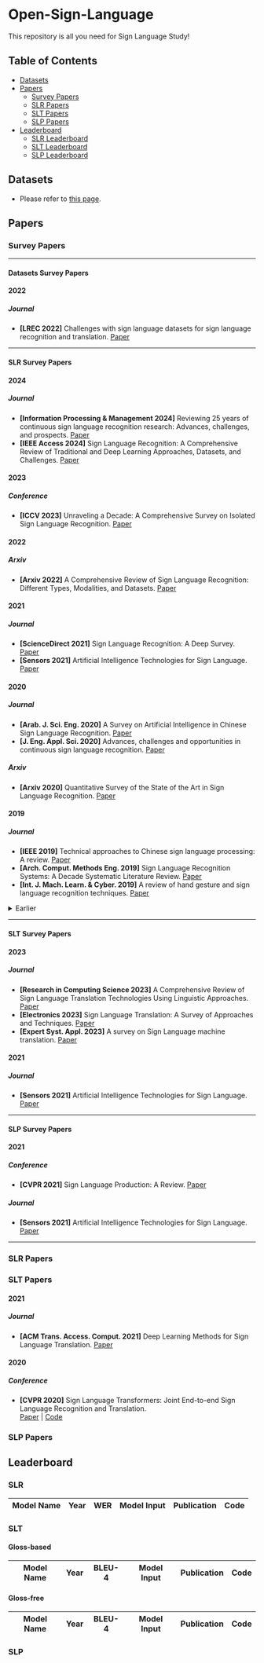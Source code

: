 # Open-Sign-Language
This repository is all you need for Sign Language Study!

## Table of Contents
- [Datasets](#datasets)  
- [Papers](#papers)
  - [Survey Papers](#survey-papers)
  - [SLR Papers](#slr-papers)
  - [SLT Papers](#slt-papers)
  - [SLP Papers](#slp-papers)
- [Leaderboard](#leaderboard)
  - [SLR Leaderboard](#slr)
  - [SLT Leaderboard](#slt)
  - [SLP Leaderboard](#slp)

## Datasets
- Please refer to [this page](helper/datasets.md).

## Papers
### Survey Papers
**********************************************************************************************************************
#### Datasets Survey Papers
#### 2022
##### Journal
- **[LREC 2022]** Challenges with sign language datasets for sign language recognition and translation. [Paper](https://repositori.upf.edu/items/7e5fd976-eb4f-4cc5-878b-a1d9eef5a370)

**********************************************************************************************************************
#### SLR Survey Papers
#### 2024
##### Journal
- **[Information Processing & Management 2024]** Reviewing 25 years of continuous sign language recognition research: Advances, challenges, and prospects. [Paper](https://www.sciencedirect.com/science/article/abs/pii/S0306457324001341)
- **[IEEE Access 2024]** Sign Language Recognition: A Comprehensive Review of Traditional and Deep Learning Approaches, Datasets, and Challenges. [Paper](https://ieeexplore.ieee.org/abstract/document/10526274) 

#### 2023
##### Conference
- **[ICCV 2023]** Unraveling a Decade: A Comprehensive Survey on Isolated Sign Language Recognition. [Paper](https://openaccess.thecvf.com/content/ICCV2023W/AMFG/html/Sarhan_Unraveling_a_Decade_A_Comprehensive_Survey_on_Isolated_Sign_Language_ICCVW_2023_paper.html)

#### 2022
##### Arxiv
- **[Arxiv 2022]** A Comprehensive Review of Sign Language Recognition: Different Types, Modalities, and Datasets. [Paper](https://arxiv.org/abs/2204.03328)

#### 2021
##### Journal
- **[ScienceDirect 2021]** Sign Language Recognition: A Deep Survey. [Paper](https://www.sciencedirect.com/science/article/pii/S095741742030614X?casa_token=P9dIGfGoMh0AAAAA:RPA7HImaRjZfsOJrJZ8INi-a9V0fJXp4hvKRRHLZMm_LySJee-lQ86zL9VcVdp2cQbkyK6zfsqM)
- **[Sensors 2021]** Artificial Intelligence Technologies for Sign Language. [Paper](https://www.mdpi.com/1424-8220/21/17/5843)
  
#### 2020
##### Journal
- **[Arab. J. Sci. Eng. 2020]** A Survey on Artificial Intelligence in Chinese Sign Language
Recognition. [Paper](https://link.springer.com/article/10.1007/s13369-020-04758-2)
- **[J. Eng. Appl. Sci. 2020]** Advances, challenges and opportunities in continuous sign language recognition. [Paper](https://fci.stafpu.bu.edu.eg/Computer%20Science/1273/publications/nada%20bahaa%20ibrahim%20ahmed_1205-1227.pdf)
##### Arxiv
- **[Arxiv 2020]** Quantitative Survey of the State of the Art in Sign Language Recognition. [Paper](https://arxiv.org/abs/2008.09918)

#### 2019
##### Journal
- **[IEEE 2019]** Technical approaches to Chinese sign language processing: A review. [Paper](https://ieeexplore.ieee.org/abstract/document/8764391)
- **[Arch. Comput. Methods Eng. 2019]** Sign Language Recognition Systems: A Decade Systematic Literature
Review. [Paper](https://www.researchgate.net/profile/Parteek-Bhatia-2/publication/353571514_Sign_Language_Recognition_Systems_A_Decade_Systematic_Literature_Review/links/61039ff40c2bfa282a0d8a80/Sign-Language-Recognition-Systems-A-Decade-Systematic-Literature-Review.pdf)
- **[Int. J. Mach. Learn. & Cyber. 2019]** A review of hand gesture and sign language recognition techniques. [Paper](https://link.springer.com/article/10.1007/s13042-017-0705-5)

<details>
  <summary>Earlier</summary>

  #### Journal
  - **[IEEE 2017]** Automatic sign language recognition: A survey. [Paper](https://ieeexplore.ieee.org/abstract/document/8075561?casa_token=CdoSrTyglMIAAAAA:e3KBEi9j3LO3-DUeTlb56NQlA4Hve1GWLuFKKOJce312gckmJFNrOyTatHifdIFa0XxWbkBjig)
  - **[ARPN 2014]** SIGN LANGUAGE RECOGNITION: STATE OF THE ART. [Paper](https://www.researchgate.net/profile/Ashok-Sahoo-5/publication/262187093_Sign_language_recognition_State_of_the_art/links/02e7e53b246791ce2a000000/Sign-language-recognition-State-of-the-art.pdf)

</details>

******************************************************************************************************************

#### SLT Survey Papers
#### 2023
##### Journal
- **[Research in Computing Science 2023]** A Comprehensive Review of Sign Language Translation Technologies Using Linguistic Approaches. [Paper](https://rcs.cic.ipn.mx/2023_152_11/A%20Comprehensive%20Review%20of%20Sign%20Language%20Translation%20Technologies%20Using%20Linguistic%20Approaches.pdf)
- **[Electronics 2023]** Sign Language Translation: A Survey of Approaches and Techniques. [Paper](https://www.mdpi.com/2079-9292/12/12/2678)
- **[Expert Syst. Appl. 2023]** A survey on Sign Language machine translation. [Paper](https://www.sciencedirect.com/science/article/pii/S0957417422020115)

#### 2021
##### Journal
- **[Sensors 2021]** Artificial Intelligence Technologies for Sign Language. [Paper](https://www.mdpi.com/1424-8220/21/17/5843)

***********************************************************************************************************************

#### SLP Survey Papers
#### 2021
##### Conference
- **[CVPR 2021]** Sign Language Production: A Review. [Paper](https://openaccess.thecvf.com/content/CVPR2021W/ChaLearn/html/Rastgoo_Sign_Language_Production_A_Review_CVPRW_2021_paper.html)

##### Journal
- **[Sensors 2021]** Artificial Intelligence Technologies for Sign Language. [Paper](https://www.mdpi.com/1424-8220/21/17/5843)

***********************************************************************************************************************

### SLR Papers
### SLT Papers
#### 2021
##### Journal
- **[ACM Trans. Access. Comput. 2021]** Deep Learning Methods for Sign Language Translation. [Paper](https://dl.acm.org/doi/abs/10.1145/3477498)
#### 2020
##### Conference
- **[CVPR 2020]** Sign Language Transformers: Joint End-to-end Sign Language Recognition and Translation.  
    [Paper](https://openaccess.thecvf.com/content_CVPR_2020/papers/Camgoz_Sign_Language_Transformers_Joint_End-to-End_Sign_Language_Recognition_and_Translation_CVPR_2020_paper.pdf) | [Code](https://github.com/neccam/nslt)

### SLP Papers

## Leaderboard
### SLR 
| Model Name      | Year | WER      | Model Input   | Publication    | Code                                    |
|-----------------|------|----------|---------------|----------------|-----------------------------------------|

### SLT
#### Gloss-based
| Model Name      | Year | BLEU-4      | Model Input   | Publication    | Code                                    |
|-----------------|------|-------------|---------------|----------------|-----------------------------------------|
#### Gloss-free
| Model Name      | Year | BLEU-4      | Model Input   | Publication    | Code                                    |
|-----------------|------|-------------|---------------|----------------|-----------------------------------------|
### SLP
